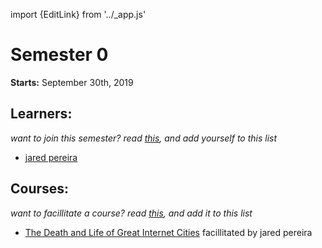 import {EditLink} from '../_app.js'

# Semester 0

**Starts:** September 30th, 2019

## Learners: 

_want to join this semester? read [this](/enrolling), <EditLink/> and add yourself to this list_

- [jared pereira](https://awarm.space/learning)

## Courses: 

_want to facillitate a course? read [this](/facillitating), <EditLink/> and add
it to this list_

- [The Death and Life of Great Internet
  Cities](https://awarm.space/learning#the-death-and-life-of-great-internet-cities)
  facillitated by jared pereira

